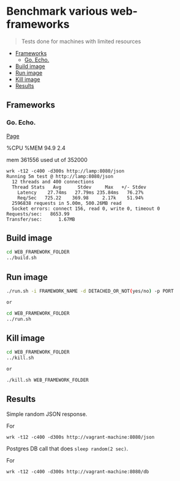 # Benchmark various web-frameworks

> Tests done for machines with limited resources

- [Frameworks](#frameworks)
  - [Go. Echo.](#go-echo)
- [Build image](#build-image)
- [Run image](#run-image)
- [Kill image](#kill-image)
- [Results](#results)


## Frameworks

### Go. Echo.

[Page](https://github.com/labstack/echo)

%CPU %MEM
94.9  2.4

mem 361556 used ut of 352000

```
wrk -t12 -c400 -d300s http://lamp:8080/json
Running 5m test @ http://lamp:8080/json
  12 threads and 400 connections
  Thread Stats   Avg      Stdev     Max   +/- Stdev
    Latency    27.74ms   27.79ms 235.84ms   76.27%
    Req/Sec   725.22    369.98     2.17k    51.94%
  2596838 requests in 5.00m, 500.26MB read
  Socket errors: connect 156, read 0, write 0, timeout 0
Requests/sec:   8653.99
Transfer/sec:      1.67MB
```


## Build image

```bash
cd WEB_FRAMEWORK_FOLDER
../build.sh
```

## Run image

```bash
./run.sh -i FRAMEWORK_NAME -d DETACHED_OR_NOT(yes/no) -p PORT

or

cd WEB_FRAMEWORK_FOLDER
../run.sh
```

## Kill image

```bash
cd WEB_FRAMEWORK_FOLDER
../kill.sh

or

./kill.sh WEB_FRAMEWORK_FOLDER
```


## Results

Simple random JSON response.

For

```
wrk -t12 -c400 -d300s http://vagrant-machine:8080/json
```

Postgres DB call that does `sleep random(2 sec)`.

For

```
wrk -t12 -c400 -d300s http://vagrant-machine:8080/db
```
